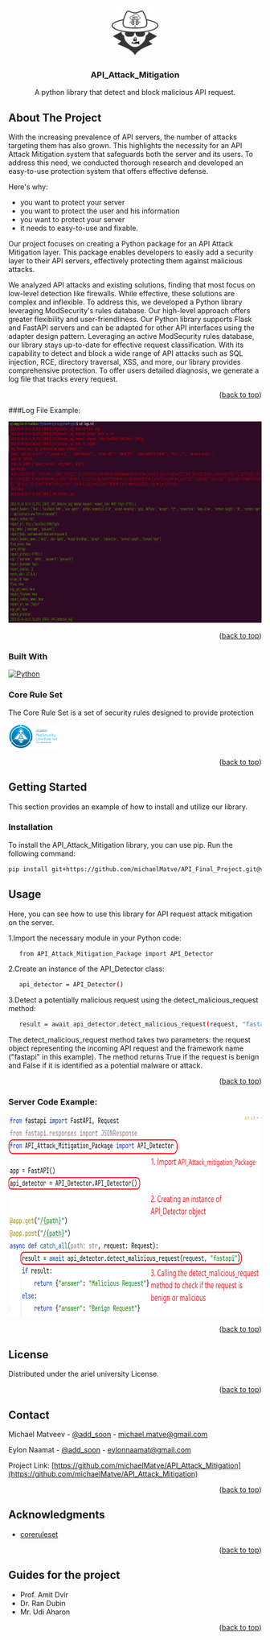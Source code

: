 

<!-- PROJECT LOGO -->
<br />
<div align="center">
  <a href="https://github.com/michaelMatve/API_Attack_Mitigation">
    <img src="images/api_logo_trans_back.png" alt="Logo" width="100" height="100">
  </a>

  <h3 align="center">API_Attack_Mitigation</h3>

  <p align="center">
    A python library that detect and block malicious API request.
    <br />
 </p>
</div>




<!-- ABOUT THE PROJECT -->
## About The Project

With the increasing prevalence of API servers, the number of attacks targeting them has also grown. This highlights the necessity for an API Attack Mitigation system that safeguards both the server and its users. To address this need, we conducted thorough research and developed an easy-to-use protection system that offers effective defense.

Here's why:
* you want to protect your server
* you want to protect the user and his information
* you want to protect your server
* it needs to easy-to-use and fixable.

Our project focuses on creating a Python package for an API Attack Mitigation layer. This package enables developers to easily add a security layer to their API servers, effectively protecting them against malicious attacks. 


We analyzed API attacks and existing solutions, finding that most focus on low-level detection like firewalls. While effective, these solutions are complex and inflexible. To address this, we developed a Python library leveraging ModSecurity's rules database. Our high-level approach offers greater flexibility and user-friendliness.
Our Python library supports Flask and FastAPI servers and can be adapted for other API interfaces using the adapter design pattern. Leveraging an active ModSecurity rules database, our library stays up-to-date for effective request classification.
With its capability to detect and block a wide range of API attacks such as SQL injection, RCE, directory traversal, XSS, and more, our library provides comprehensive protection. To offer users detailed diagnosis, we generate a log file that tracks every request.
<p align="right">(<a href="#readme-top">back to top</a>)</p>


###Log File Example:


  <a href="https://github.com/michaelMatve/API_Attack_Mitigation">
    <img src="images/log_example.png" alt="log_code" width="600" height="400">
  </a>
<p align="right">(<a href="#readme-top">back to top</a>)</p>



### Built With

<a href="https://www.python.org/">
  <img src="https://www.python.org/static/img/python-logo.png" alt="Python" height="24">
</a>

### Core Rule Set

The Core Rule Set is a set of security rules designed to provide protection

<a href="https://coreruleset.org/installation/">
  <img src="https://raw.githubusercontent.com/michaelMatve/API_Attack_Mitigation/main/images/mod_logo.png" alt="Core Rule Set" height="50">
</a>

<p align="right">(<a href="#readme-top">back to top</a>)</p>



<!-- GETTING STARTED -->
## Getting Started

This section provides an example of how to install and utilize our library.

### Installation

To install the API_Attack_Mitigation library, you can use pip. Run the following command:
   ```sh
   pip install git+https://github.com/michaelMatve/API_Final_Project.git@v0.0.5
   ```
## Usage

Here, you can see how to use this library for API request attack mitigation on the server.

1.Import the necessary module in your Python code:
```sh
   from API_Attack_Mitigation_Package import API_Detector
```
2.Create an instance of the API_Detector class:
```sh
   api_detector = API_Detector()
```
3.Detect a potentially malicious request using the detect_malicious_request method:
```sh
   result = await api_detector.detect_malicious_request(request, "fastapi")
```
The detect_malicious_request method takes two parameters: the request object representing the incoming API request and the framework name ("fastapi" in this example). The method returns True if the request is benign and False if it is identified as a potential malware or attack.
<p align="right">(<a href="#readme-top">back to top</a>)</p>

### Server Code Example:


  <a href="https://github.com/michaelMatve/API_Attack_Mitigation">
    <img src="images/code_example.png" alt="server_code" width="600" height="400">
  </a>
<p align="right">(<a href="#readme-top">back to top</a>)</p>



<!-- LICENSE -->
## License

Distributed under the ariel university License.

<p align="right">(<a href="#readme-top">back to top</a>)</p>



<!-- CONTACT -->
## Contact

Michael Matveev - [@add_soon]() - michael.matve@gmail.com

Eylon Naamat - [@add_soon]() - eylonnaamat@gmail.com

Project Link: [https://github.com/michaelMatve/API_Attack_Mitigation](https://github.com/michaelMatve/API_Attack_Mitigation)

<p align="right">(<a href="#readme-top">back to top</a>)</p>



<!-- ACKNOWLEDGMENTS -->
## Acknowledgments

* [coreruleset](https://coreruleset.org/installation/)

<p align="right">(<a href="#readme-top">back to top</a>)</p>

## Guides for the project

* Prof. Amit Dvir
* Dr. Ran Dubin
* Mr. Udi Aharon
<p align="right">(<a href="#readme-top">back to top</a>)</p>

